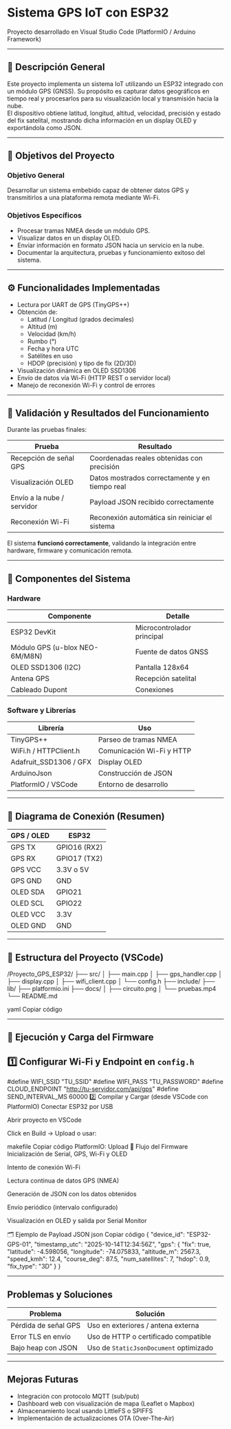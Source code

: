 # Sistema GPS IoT con ESP32  
Proyecto desarrollado en Visual Studio Code (PlatformIO / Arduino Framework)

---

## 📌 Descripción General
Este proyecto implementa un sistema IoT utilizando un ESP32 integrado con un módulo GPS (GNSS). Su propósito es capturar datos geográficos en tiempo real y procesarlos para su visualización local y transmisión hacia la nube.  
El dispositivo obtiene latitud, longitud, altitud, velocidad, precisión y estado del fix satelital, mostrando dicha información en un display OLED y exportándola como JSON.

---

## 🎯 Objetivos del Proyecto

### Objetivo General
Desarrollar un sistema embebido capaz de obtener datos GPS y transmitirlos a una plataforma remota mediante Wi-Fi.

### Objetivos Específicos
- Procesar tramas NMEA desde un módulo GPS.
- Visualizar datos en un display OLED.
- Enviar información en formato JSON hacia un servicio en la nube.
- Documentar la arquitectura, pruebas y funcionamiento exitoso del sistema.

---

## ⚙️ Funcionalidades Implementadas
- Lectura por UART de GPS (TinyGPS++)  
- Obtención de:
  - Latitud / Longitud (grados decimales)  
  - Altitud (m)  
  - Velocidad (km/h)  
  - Rumbo (°)  
  - Fecha y hora UTC  
  - Satélites en uso  
  - HDOP (precisión) y tipo de fix (2D/3D)  
- Visualización dinámica en OLED SSD1306  
- Envío de datos vía Wi-Fi (HTTP REST o servidor local)  
- Manejo de reconexión Wi-Fi y control de errores  

---

## 🛑 Validación y Resultados del Funcionamiento

Durante las pruebas finales:

| Prueba | Resultado |
|--------|----------|
| Recepción de señal GPS | Coordenadas reales obtenidas con precisión |
| Visualización OLED | Datos mostrados correctamente y en tiempo real |
| Envío a la nube / servidor | Payload JSON recibido correctamente |
| Reconexión Wi-Fi | Reconexión automática sin reiniciar el sistema |

El sistema **funcionó correctamente**, validando la integración entre hardware, firmware y comunicación remota.

---

## 🧩 Componentes del Sistema

### Hardware
| Componente | Detalle |
|------------|---------|
| ESP32 DevKit | Microcontrolador principal |
| Módulo GPS (u-blox NEO-6M/M8N) | Fuente de datos GNSS |
| OLED SSD1306 (I2C) | Pantalla 128x64 |
| Antena GPS | Recepción satelital |
| Cableado Dupont | Conexiones |

### Software y Librerías
| Librería | Uso |
|----------|-----|
| TinyGPS++ | Parseo de tramas NMEA |
| WiFi.h / HTTPClient.h | Comunicación Wi-Fi y HTTP |
| Adafruit_SSD1306 / GFX | Display OLED |
| ArduinoJson | Construcción de JSON |
| PlatformIO / VSCode | Entorno de desarrollo |

---

## 🔌 Diagrama de Conexión (Resumen)

| GPS / OLED | ESP32 |
|------------|------|
| GPS TX | GPIO16 (RX2) |
| GPS RX | GPIO17 (TX2) |
| GPS VCC | 3.3V o 5V |
| GPS GND | GND |
| OLED SDA | GPIO21 |
| OLED SCL | GPIO22 |
| OLED VCC | 3.3V |
| OLED GND | GND |

---

## 📂 Estructura del Proyecto (VSCode)

/Proyecto_GPS_ESP32/
├── src/
│ ├── main.cpp
│ ├── gps_handler.cpp
│ ├── display.cpp
│ ├── wifi_client.cpp
│ └── config.h
├── include/
├── lib/
├── platformio.ini
├── docs/
│ ├── circuito.png
│ └── pruebas.mp4
└── README.md

yaml
Copiar código

---

## 🚀 Ejecución y Carga del Firmware

## 1️⃣ Configurar Wi-Fi y Endpoint en `config.h`

#define WIFI_SSID       "TU_SSID"
#define WIFI_PASS       "TU_PASSWORD"
#define CLOUD_ENDPOINT  "http://tu-servidor.com/api/gps"
#define SEND_INTERVAL_MS 60000
2️⃣ Compilar y Cargar (desde VSCode con PlatformIO)
Conectar ESP32 por USB

Abrir proyecto en VSCode

Click en Build → Upload o usar:

makefile
Copiar código
PlatformIO: Upload
🔁 Flujo del Firmware
Inicialización de Serial, GPS, Wi-Fi y OLED

Intento de conexión Wi-Fi

Lectura continua de datos GPS (NMEA)

Generación de JSON con los datos obtenidos

Envío periódico (intervalo configurado)

Visualización en OLED y salida por Serial Monitor

🗂 Ejemplo de Payload JSON
json
Copiar código
{
  "device_id": "ESP32-GPS-01",
  "timestamp_utc": "2025-10-14T12:34:56Z",
  "gps": {
    "fix": true,
    "latitude": -4.598056,
    "longitude": -74.075833,
    "altitude_m": 2567.3,
    "speed_kmh": 12.4,
    "course_deg": 87.5,
    "num_satellites": 7,
    "hdop": 0.9,
    "fix_type": "3D"
  }
}

---

## Problemas y Soluciones

| Problema | Solución |
|----------|----------|
| Pérdida de señal GPS | Uso en exteriores / antena externa |
| Error TLS en envío | Uso de HTTP o certificado compatible |
| Bajo heap con JSON | Uso de `StaticJsonDocument` optimizado |

---

## Mejoras Futuras

- Integración con protocolo MQTT (sub/pub)
- Dashboard web con visualización de mapa (Leaflet o Mapbox)
- Almacenamiento local usando LittleFS o SPIFFS
- Implementación de actualizaciones OTA (Over-The-Air)







